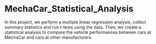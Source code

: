 # MechaCar_Statistical_Analysis
In this project, we perform a multiple linear regression analysis, collect summary statistics and run t-tests using the data. Then, we create a statistical analysis to compare the vehicle performances between cars at MechaCar and cars at other manufacturers.
